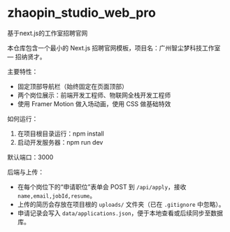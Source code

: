 # zhaopin_studio_web_pro
基于next.js的工作室招聘官网

本仓库包含一个最小的 Next.js 招聘官网模板，项目名：广州智尘梦科技工作室 — 招纳贤才。

主要特性：
- 固定顶部导航栏（始终固定在页面顶部）
- 两个岗位展示：前端开发工程师、物联网全栈开发工程师
- 使用 Framer Motion 做入场动画，使用 CSS 做基础特效

如何运行：
1. 在项目根目录运行：npm install
2. 启动开发服务器：npm run dev

默认端口：3000

后端与上传：
- 在每个岗位下的“申请职位”表单会 POST 到 `/api/apply`，接收 `name,email,jobId,resume`。
- 上传的简历会存放在项目根的 `uploads/` 文件夹（已在 `.gitignore` 中忽略）。
- 申请记录会写入 `data/applications.json`，便于本地查看或后续同步至数据库。



